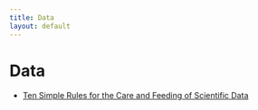 ```yaml
---
title: Data 
layout: default
---
```



# Data

 - [Ten Simple Rules for the Care and Feeding of Scientific Data](http://www.ploscompbiol.org/article/info:doi/10.1371/journal.pcbi.1003542)

